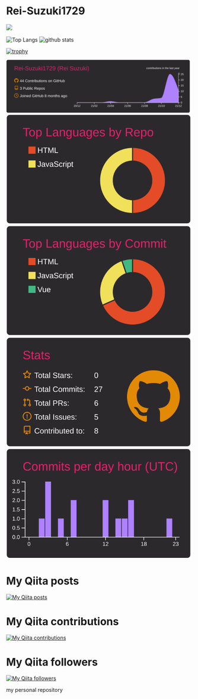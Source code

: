 # Rei-Suzuki1729

![](https://komarev.com/ghpvc/?username=Rei-Suzuki1729)

<p align="left"> 
  <img alt="Top Langs" height="150px" src="https://github-readme-stats.vercel.app/api/top-langs/?username=Rei-Suzuki1729&layout=compact&count_private=true&show_icons=true&theme=onedark" />
  <img alt="github stats" height="150px" src="https://github-readme-stats.vercel.app/api?username=Rei-Suzuki1729&count_private=true&show_icons=true&show_icons=true&theme=onedark" />
</p>

[![trophy](https://github-profile-trophy.vercel.app/?username=Rei-Suzuki&theme=onedark&column=7
)](https://github.com/ryo-ma/github-profile-trophy)


[![](https://raw.githubusercontent.com/Rei-Suzuki1729/Rei-Suzuki1729/main/profile-summary-card-output/monokai/0-profile-details.svg)](https://github.com/vn7n24fzkq/github-profile-summary-cards)
[![](https://raw.githubusercontent.com/Rei-Suzuki1729/Rei-Suzuki1729/main/profile-summary-card-output/monokai/1-repos-per-language.svg)](https://github.com/vn7n24fzkq/github-profile-summary-cards) [![](https://raw.githubusercontent.com/Rei-Suzuki1729/Rei-Suzuki1729/main/profile-summary-card-output/monokai/2-most-commit-language.svg)](https://github.com/vn7n24fzkq/github-profile-summary-cards)
[![](https://raw.githubusercontent.com/Rei-Suzuki1729/Rei-Suzuki1729/main/profile-summary-card-output/monokai/3-stats.svg)](https://github.com/vn7n24fzkq/github-profile-summary-cards) [![](https://raw.githubusercontent.com/Rei-Suzuki1729/Rei-Suzuki1729/main/profile-summary-card-output/monokai/4-productive-time.svg)](https://github.com/vn7n24fzkq/github-profile-summary-cards)


# My Qiita posts
[![My Qiita posts](https://qiita-badge.apiapi.app/s/Rei1729/posts.svg)](http://qiita.com/Rei1729)
# My Qiita contributions
[![My Qiita contributions](https://qiita-badge.apiapi.app/s/Rei1729/contributions.svg)](http://qiita.com/Rei1729)
# My Qiita followers
[![My Qiita followers](https://qiita-badge.apiapi.app/s/Rei1729/followers.svg)](http://qiita.com/Rei1729)
                


my personal repository
